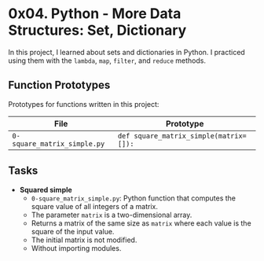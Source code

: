 # 0x04. Python - More Data Structures: Set, Dictionary

In this project, I learned about sets and dictionaries in Python. I practiced using them with the `lambda`, `map`, `filter`, and `reduce` methods.

## Function Prototypes
Prototypes for functions written in this project:

| File                        | Prototype                              |
| --------------------------- | -------------------------------------- |
| `0-square_matrix_simple.py` | `def square_matrix_simple(matrix=[]):` |

## Tasks
* **Squared simple**
  * `0-square_matrix_simple.py`: Python function that computes the square value of all integers of a matrix.
  * The parameter `matrix` is a two-dimensional array.
  * Returns a matrix of the same size as `matrix` where each value is the square of the input value.
  * The initial matrix is not modified.
  * Without importing modules.
